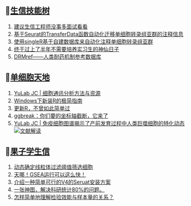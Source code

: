 ## 📝[生信技能树](https://github.com/ixxmu/mp_duty/issues?q=label%3A%E7%94%9F%E4%BF%A1%E6%8A%80%E8%83%BD%E6%A0%91+is%3Aclosed)
<!-- 1issueTable -->

1. [建议生信工程师没事多面试看看](https://github.com/ixxmu/mp_duty/issues/4803) 
2. [基于Seurat的TransferData函数自动化迁移单细胞转录组亚群的注释信息](https://github.com/ixxmu/mp_duty/issues/4802) 
3. [使用singleR基于自建数据库来自动化注释单细胞转录组亚群](https://github.com/ixxmu/mp_duty/issues/4800) 
4. [终于过上了半年不需要培养实习生的神仙日子](https://github.com/ixxmu/mp_duty/issues/4753) 
5. [DRMref——人类耐药机制参考数据库](https://github.com/ixxmu/mp_duty/issues/4748) 
<!-- 1issueTable -->
## 📝[单细胞天地](https://github.com/ixxmu/mp_duty/issues?q=label%3A%E5%8D%95%E7%BB%86%E8%83%9E%E5%A4%A9%E5%9C%B0+is%3Aclosed)
<!-- 2issueTable -->

1. [YuLab JC | 细胞通讯分析方法与资源](https://github.com/ixxmu/mp_duty/issues/4776) 
2. [Windows下新装R的极简指南](https://github.com/ixxmu/mp_duty/issues/4626) 
3. [更新R，不曾如此简单过](https://github.com/ixxmu/mp_duty/issues/4625) 
4. [ggbreak：你们要的坐标轴截断，它来了](https://github.com/ixxmu/mp_duty/issues/4496) 
5. [YuLab JC | 免疫细胞图谱揭示了产前发育过程中人类巨噬细胞的特化动态](https://github.com/ixxmu/mp_duty/issues/4465) [![文献解读](https://img.shields.io/github/labels/ixxmu/mp_duty/文献解读)](https://github.com/ixxmu/mp_duty/labels/文献解读)
<!-- 2issueTable -->

## 📝[果子学生信](https://github.com/ixxmu/mp_duty/issues?q=label%3A%E6%9E%9C%E5%AD%90%E5%AD%A6%E7%94%9F%E4%BF%A1+is%3Aclosed)
<!-- 3issueTable -->

1. [动态确定线粒体过滤阈值筛选细胞](https://github.com/ixxmu/mp_duty/issues/4754) 
2. [天哪！GSEA运行可以这么快！](https://github.com/ixxmu/mp_duty/issues/4602) 
3. [介绍一种简单可行的V4的Seruat安装方案](https://github.com/ixxmu/mp_duty/issues/4134) 
4. [一张神图，解决科研统计80%的问题。](https://github.com/ixxmu/mp_duty/issues/4125) 
5. [怎样简单地理解检验效能与样本量的关系？](https://github.com/ixxmu/mp_duty/issues/4124) 
<!-- 3issueTable -->
